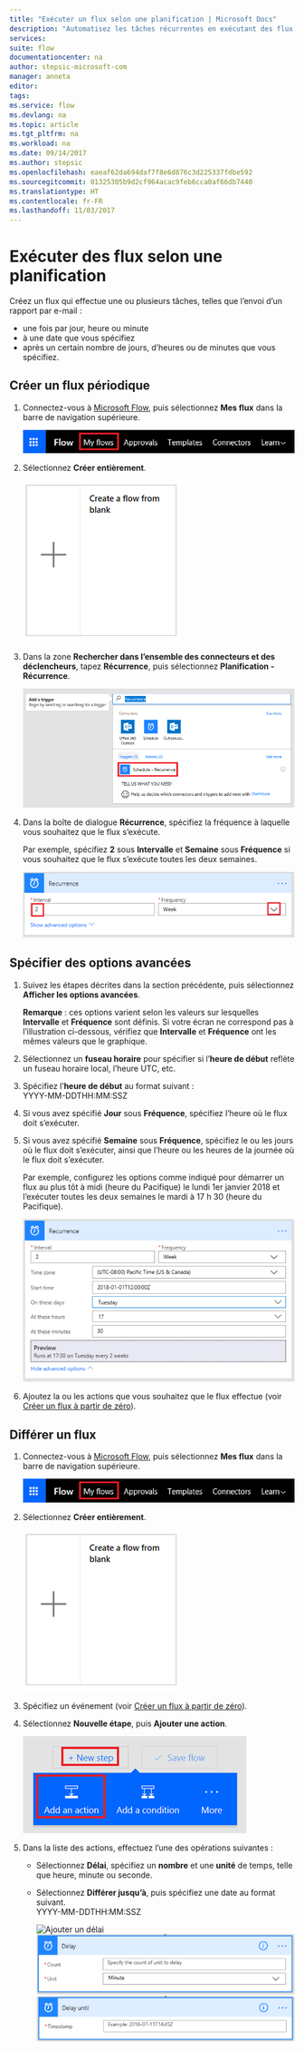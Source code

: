 ```yaml
---
title: "Exécuter un flux selon une planification | Microsoft Docs"
description: "Automatisez les tâches récurrentes en exécutant des flux selon une planification, par exemple tous les jours ou toutes les heures."
services: 
suite: flow
documentationcenter: na
author: stepsic-microsoft-com
manager: anneta
editor: 
tags: 
ms.service: flow
ms.devlang: na
ms.topic: article
ms.tgt_pltfrm: na
ms.workload: na
ms.date: 09/14/2017
ms.author: stepsic
ms.openlocfilehash: eaeaf62da694daf7f8e6d876c3d225337fdbe592
ms.sourcegitcommit: 01325305b9d2cf964acac9feb6cca0af66db7440
ms.translationtype: HT
ms.contentlocale: fr-FR
ms.lasthandoff: 11/03/2017
---
```

# <a name="run-flows-on-a-schedule"></a>Exécuter des flux selon une planification
Créez un flux qui effectue une ou plusieurs tâches, telles que l’envoi d’un rapport par e-mail :

* une fois par jour, heure ou minute
* à une date que vous spécifiez
* après un certain nombre de jours, d’heures ou de minutes que vous spécifiez.

## <a name="create-a-recurring-flow"></a>Créer un flux périodique
1. Connectez-vous à [Microsoft Flow](https://flow.microsoft.com), puis sélectionnez **Mes flux** dans la barre de navigation supérieure.
   
    ![Option Mes flux](./media/run-scheduled-tasks/create-flow.png)
2. Sélectionnez **Créer entièrement**.
   
    ![Créer entièrement un flux](./media/run-scheduled-tasks/create-from-blank.png)
3. Dans la zone **Rechercher dans l’ensemble des connecteurs et des déclencheurs**, tapez **Récurrence**, puis sélectionnez **Planification - Récurrence**.
   
    ![Trouver le déclencheur de récurrence](./media/run-scheduled-tasks/select-recurrence.png)
4. Dans la boîte de dialogue **Récurrence**, spécifiez la fréquence à laquelle vous souhaitez que le flux s’exécute.
   
    Par exemple, spécifiez **2** sous **Intervalle** et **Semaine** sous **Fréquence** si vous souhaitez que le flux s’exécute toutes les deux semaines.
   
    ![Spécifier la récurrence](./media/run-scheduled-tasks/specify-recurrence.png)

## <a name="specify-advanced-options"></a>Spécifier des options avancées
1. Suivez les étapes décrites dans la section précédente, puis sélectionnez **Afficher les options avancées**.
   
    **Remarque** : ces options varient selon les valeurs sur lesquelles **Intervalle** et **Fréquence** sont définis. Si votre écran ne correspond pas à l’illustration ci-dessous, vérifiez que **Intervalle** et **Fréquence** ont les mêmes valeurs que le graphique.
2. Sélectionnez un **fuseau horaire** pour spécifier si l’**heure de début** reflète un fuseau horaire local, l’heure UTC, etc.
3. Spécifiez l’**heure de début** au format suivant :
   <br>YYYY-MM-DDTHH:MM:SSZ
4. Si vous avez spécifié **Jour** sous **Fréquence**, spécifiez l’heure où le flux doit s’exécuter.
5. Si vous avez spécifié **Semaine** sous **Fréquence**, spécifiez le ou les jours où le flux doit s’exécuter, ainsi que l’heure ou les heures de la journée où le flux doit s’exécuter.
   
    Par exemple, configurez les options comme indiqué pour démarrer un flux au plus tôt à midi (heure du Pacifique) le lundi 1er janvier 2018 et l’exécuter toutes les deux semaines le mardi à 17 h 30 (heure du Pacifique).
   
    ![Spécifier des options avancées](./media/run-scheduled-tasks/advanced-options.png)
6. Ajoutez la ou les actions que vous souhaitez que le flux effectue (voir [Créer un flux à partir de zéro](get-started-logic-flow.md)).

## <a name="delay-a-flow"></a>Différer un flux
1. Connectez-vous à [Microsoft Flow](https://flow.microsoft.com), puis sélectionnez **Mes flux** dans la barre de navigation supérieure.
   
    ![Créer entièrement un flux](./media/run-scheduled-tasks/create-flow.png)
2. Sélectionnez **Créer entièrement**.
   
    ![Créer entièrement un flux](./media/run-scheduled-tasks/create-from-blank.png)
3. Spécifiez un événement (voir [Créer un flux à partir de zéro](get-started-logic-flow.md)).
4. Sélectionnez **Nouvelle étape**, puis **Ajouter une action**.
   
    ![Possibilité d’ajouter une action à un flux](./media/run-scheduled-tasks/add-action.png)
5. Dans la liste des actions, effectuez l’une des opérations suivantes :
   
   * Sélectionnez **Délai**, spécifiez un **nombre** et une **unité** de temps, telle que heure, minute ou seconde.
   * Sélectionnez **Différer jusqu’à**, puis spécifiez une date au format suivant.<br>YYYY-MM-DDTHH:MM:SSZ
     
     ![Ajouter un délai](./media/run-scheduled-tasks/add-delay.png)
     ![Spécifier un délai en unités de temps](./media/run-scheduled-tasks/delay.png)
     ![Spécifier le report jusqu’au](./media/run-scheduled-tasks/delay-until.png)

